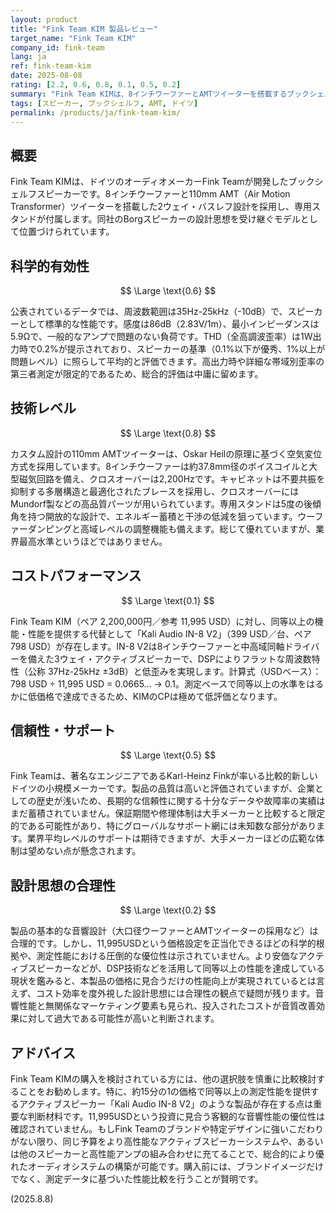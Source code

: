 ```yaml
---
layout: product
title: "Fink Team KIM 製品レビュー"
target_name: "Fink Team KIM"
company_id: fink-team
lang: ja
ref: fink-team-kim
date: 2025-08-08
rating: [2.2, 0.6, 0.8, 0.1, 0.5, 0.2]
summary: "Fink Team KIMは、8インチウーファーとAMTツイーターを搭載するブックシェルフスピーカーです。合理的な音響設計を備える一方、ペア 2,200,000円（参考: 11,995 USD）という価格に見合う測定上の優位は確認できず、同等以上の性能を大幅に安価に実現する代替が存在するため、コストパフォーマンスに重大な課題があります。"
tags: [スピーカー, ブックシェルフ, AMT, ドイツ]
permalink: /products/ja/fink-team-kim/
---
```


## 概要

Fink Team KIMは、ドイツのオーディオメーカーFink Teamが開発したブックシェルフスピーカーです。8インチウーファーと110mm AMT（Air Motion Transformer）ツイーターを搭載した2ウェイ・バスレフ設計を採用し、専用スタンドが付属します。同社のBorgスピーカーの設計思想を受け継ぐモデルとして位置づけられています。

## 科学的有効性

$$ \Large \text{0.6} $$

公表されているデータでは、周波数範囲は35Hz-25kHz（-10dB）で、スピーカーとして標準的な性能です。感度は86dB（2.83V/1m）、最小インピーダンスは5.9Ωで、一般的なアンプで問題のない負荷です。THD（全高調波歪率）は1W出力時で0.2%が提示されており、スピーカーの基準（0.1%以下が優秀、1%以上が問題レベル）に照らして平均的と評価できます。高出力時や詳細な帯域別歪率の第三者測定が限定的であるため、総合的評価は中庸に留めます。

## 技術レベル

$$ \Large \text{0.8} $$

カスタム設計の110mm AMTツイーターは、Oskar Heilの原理に基づく空気変位方式を採用しています。8インチウーファーは約37.8mm径のボイスコイルと大型磁気回路を備え、クロスオーバーは2,200Hzです。キャビネットは不要共振を抑制する多層構造と最適化されたブレースを採用し、クロスオーバーにはMundorf製などの高品質パーツが用いられています。専用スタンドは5度の後傾角を持つ開放的な設計で、エネルギー蓄積と干渉の低減を狙っています。ウーファーダンピングと高域レベルの調整機能も備えます。総じて優れていますが、業界最高水準というほどではありません。

## コストパフォーマンス

$$ \Large \text{0.1} $$

Fink Team KIM（ペア 2,200,000円／参考 11,995 USD）に対し、同等以上の機能・性能を提供する代替として「Kali Audio IN-8 V2」（399 USD／台、ペア 798 USD）が存在します。IN-8 V2は8インチウーファーと中高域同軸ドライバーを備えた3ウェイ・アクティブスピーカーで、DSPによりフラットな周波数特性（公称 37Hz-25kHz ±3dB）と低歪みを実現します。計算式（USDベース）：798 USD ÷ 11,995 USD = 0.0665… → 0.1。測定ベースで同等以上の水準をはるかに低価格で達成できるため、KIMのCPは極めて低評価となります。

## 信頼性・サポート

$$ \Large \text{0.5} $$

Fink Teamは、著名なエンジニアであるKarl-Heinz Finkが率いる比較的新しいドイツの小規模メーカーです。製品の品質は高いと評価されていますが、企業としての歴史が浅いため、長期的な信頼性に関する十分なデータや故障率の実績はまだ蓄積されていません。保証期間や修理体制は大手メーカーと比較すると限定的である可能性があり、特にグローバルなサポート網には未知数な部分があります。業界平均レベルのサポートは期待できますが、大手メーカーほどの広範な体制は望めない点が懸念されます。

## 設計思想の合理性

$$ \Large \text{0.2} $$

製品の基本的な音響設計（大口径ウーファーとAMTツイーターの採用など）は合理的です。しかし、11,995USDという価格設定を正当化できるほどの科学的根拠や、測定性能における圧倒的な優位性は示されていません。より安価なアクティブスピーカーなどが、DSP技術などを活用して同等以上の性能を達成している現状を鑑みると、本製品の価格に見合うだけの性能向上が実現されているとは言えず、コスト効率を度外視した設計思想には合理性の観点で疑問が残ります。音響性能と無関係なマーケティング要素も見られ、投入されたコストが音質改善効果に対して過大である可能性が高いと判断されます。

## アドバイス

Fink Team KIMの購入を検討されている方には、他の選択肢を慎重に比較検討することをお勧めします。特に、約15分の1の価格で同等以上の測定性能を提供するアクティブスピーカー「Kali Audio IN-8 V2」のような製品が存在する点は重要な判断材料です。11,995USDという投資に見合う客観的な音響性能の優位性は確認されていません。もしFink Teamのブランドや特定デザインに強いこだわりがない限り、同じ予算をより高性能なアクティブスピーカーシステムや、あるいは他のスピーカーと高性能アンプの組み合わせに充てることで、総合的により優れたオーディオシステムの構築が可能です。購入前には、ブランドイメージだけでなく、測定データに基づいた性能比較を行うことが賢明です。

(2025.8.8)
